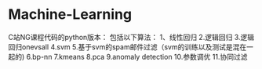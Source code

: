 # Machine-Learning
   C站NG课程代码的python版本：
包括以下算法：
   1、线性回归
   2.逻辑回归
   3.逻辑回归onevsall
   4.svm
   5.基于svm的spam邮件过滤（svm的训练以及测试是混在一起的)
   6.bp-nn
   7.kmeans
   8.pca
   9.anomaly detection
   10.参数调优
   11.协同过滤
